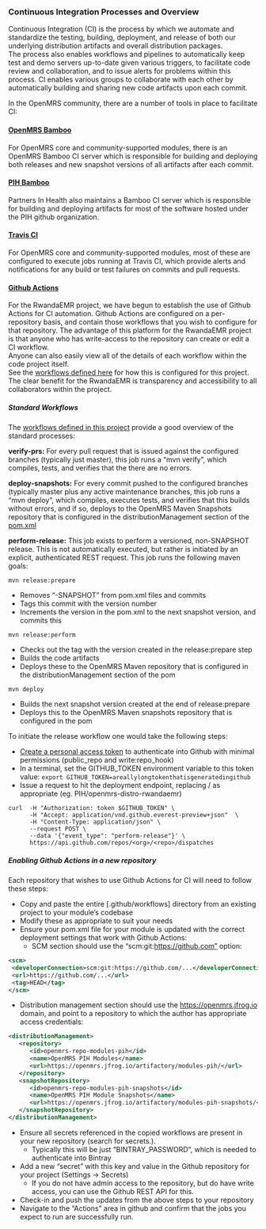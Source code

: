 ### Continuous Integration Processes and Overview

Continuous Integration (CI) is the process by which we automate and standardize the testing, building, deployment, 
and release of  both our underlying distribution artifacts and overall distribution packages.  
The process also enables workflows and pipelines to automatically keep test and demo servers up-to-date given various 
triggers, to facilitate code review and collaboration, and to issue alerts for problems within this process.  CI enables
various groups to collaborate with each other by automatically building and sharing new code artifacts upon each commit.

In the OpenMRS community, there are a number of tools in place to facilitate CI:

#### [OpenMRS Bamboo](https://ci.openmrs.org/)

For OpenMRS core and community-supported modules, there is an OpenMRS Bamboo CI server which is responsible for building 
and deploying both releases and new snapshot versions of all artifacts after each commit.

#### [PIH Bamboo](http://bamboo.pih-emr.org:8085/)

Partners In Health also maintains a Bamboo CI server which is responsible for building and deploying artifacts for most
of the software hosted under the PIH github organization.

#### [Travis CI](https://ci.openmrs.org/)

For OpenMRS core and community-supported modules, most of these are configured to execute jobs running at Travis CI, which
provide alerts and notifications for any build or test failures on commits and pull requests.

#### [Github Actions](https://github.com/features/actions)

For the RwandaEMR project, we have begun to establish the use of Github Actions for CI automation.
Github Actions are configured on a per-repository basis, and contain those workflows that you wish to configure 
for that repository.  The advantage of this platform for the RwandaEMR project is that anyone
who has write-access to the repository can create or edit a CI workflow.  
Anyone can also easily view all of the details of each workflow within the code project itself.  
See the [workflows defined here](../.github/workflows) for how this is configured for this project.
The clear benefit for the RwandaEMR is transparency and accessibility to all collaborators within the project.

##### Standard Workflows

The [workflows defined in this project](../.github/workflows) provide a good overview of the standard processes:

**verify-prs:**
For every pull request that is issued against the configured branches (typically just master), 
this job runs a “mvn verify”, which compiles, tests, and verifies that the there are no errors.

**deploy-snapshots:**
For every commit pushed to the configured branches (typically master plus any active maintenance branches, 
this job runs a “mvn deploy”, which compiles, executes tests, and verifies that this builds without errors, 
and if so, deploys to the OpenMRS Maven Snapshots repository that is configured in the distributionManagement
 section of the [pom.xml](../pom.xml)

**perform-release:**
This job exists to perform a versioned, non-SNAPSHOT release.  This is not automatically executed, 
but rather is initiated by an explicit, authenticated REST request.  This job runs the following maven goals:

```mvn release:prepare```
- Removes “-SNAPSHOT” from pom.xml files and commits
- Tags this commit with the version number
- Increments the version in the pom.xml to the next snapshot version, and commits this

```mvn release:perform```
- Checks out the tag with the version created in the release:prepare step
- Builds the code artifacts
- Deploys these to the OpenMRS Maven repository that is configured in the distributionManagement section of the pom

```mvn deploy```
- Builds the next snapshot version created at the end of release:prepare
- Deploys this to the OpenMRS Maven snapshots repository that is configured in the pom

To initiate the release workflow one would take the following steps:
* [Create a personal access token](https://help.github.com/en/github/authenticating-to-github/creating-a-personal-access-token-for-the-command-line) 
to authenticate into Github with minimal permissions (public_repo and write:repo_hook)
* In a terminal, set the GITHUB_TOKEN environment variable to this token value:
```export GITHUB_TOKEN=areallylongtokenthatisgeneratedingithub```
* Issue a request to hit the deployment endpoint, replacing <org>/<repo> as appropriate (eg. PIH/openmrs-distro-rwandaemr)
```
curl  -H "Authorization: token $GITHUB_TOKEN" \
      -H "Accept: application/vnd.github.everest-preview+json"  \
      -H "Content-Type: application/json" \
      --request POST \
      --data '{"event_type": "perform-release"}' \
      https://api.github.com/repos/<org>/<repo>/dispatches
```

##### Enabling Github Actions in a new repository

Each repository that wishes to use Github Actions for CI will need to follow these steps:

* Copy and paste the entire [.github/workflows] directory from an existing project to your module’s codebase
* Modify these as appropriate to suit your needs
* Ensure your pom.xml file for your module is updated with the correct deployment settings that work with Github Actions:
  - SCM section should use the “scm:git:https://github.com” option:
```xml
<scm>
 <developerConnection>scm:git:https://github.com/...</developerConnection>
 <url>https://github.com/...</url>
 <tag>HEAD</tag>
</scm>
```
  - Distribution management section should use the https://openmrs.jfrog.io domain, and point to a repository to which
  the author has appropriate access credentials:

```xml
<distributionManagement>
   <repository>
      <id>openmrs-repo-modules-pih</id>
      <name>OpenMRS PIH Modules</name>
      <url>https://openmrs.jfrog.io/artifactory/modules-pih/</url>
   </repository>
   <snapshotRepository>
      <id>openmrs-repo-modules-pih-snapshots</id>
      <name>OpenMRS PIH Module Snapshots</name>
      <url>https://openmrs.jfrog.io/artifactory/modules-pih-snapshots/</url>
   </snapshotRepository>
</distributionManagement>
```
* Ensure all secrets referenced in the copied workflows are present in your new repository (search for secrets.).  
  - Typically this will be just “BINTRAY_PASSWORD”, which is needed to authenticate into Bintray
* Add a new “secret” with this key and value in the Github repository for your project (Settings → Secrets)
  - If you do not have admin access to the repository, but do have write access, you can use the Github REST API for this.
* Check-in and push the updates from the above steps to your repository
* Navigate to the “Actions” area in github and confirm that the jobs you expect to run are successfully run.
